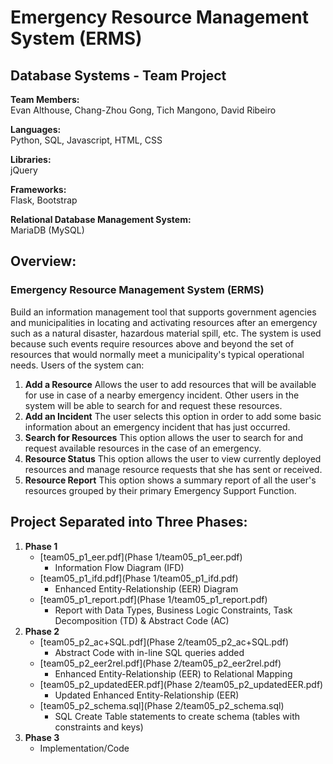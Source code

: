 # Emergency Resource Management System (ERMS)
## Database Systems - Team Project

**Team Members:**  
Evan Althouse, Chang-Zhou Gong, Tich Mangono, David Ribeiro 

**Languages:**  
Python, SQL, Javascript, HTML, CSS

**Libraries:**  
jQuery

**Frameworks:**  
Flask, Bootstrap

**Relational Database Management System:**  
MariaDB (MySQL)


## Overview:

### Emergency Resource Management System (ERMS)
Build an information management tool that supports government agencies and municipalities in locating and activating resources after an emergency such as a natural disaster, hazardous material spill, etc. The system is used because such events require resources above and beyond the set of resources that would normally meet a municipality's typical operational needs. Users of the system can:

1. **Add a Resource** Allows the user to add resources that will be available for use in case of a nearby emergency incident. Other users in the system will be able to search for and request these resources. 
2. **Add an Incident** The user selects this option in order to add some basic information about an emergency incident that has just occurred. 
3. **Search for Resources** This option allows the user to search for and request available resources in the case of an emergency. 
4. **Resource Status** This option allows the user to view currently deployed resources and manage resource requests that she has sent or received. 
5. **Resource Report** This option shows a summary report of all the user's resources grouped by their primary Emergency Support Function. 


## Project Separated into Three Phases: 

1. **Phase 1**  
    * [team05_p1_eer.pdf](Phase 1/team05_p1_eer.pdf)  
      * Information Flow Diagram (IFD)
    * [team05_p1_ifd.pdf](Phase 1/team05_p1_ifd.pdf)  
      * Enhanced Entity-Relationship (EER) Diagram
    * [team05_p1_report.pdf](Phase 1/team05_p1_report.pdf)
      * Report with Data Types, Business Logic Constraints, Task Decomposition (TD) & Abstract Code (AC)
2. **Phase 2**
    * [team05_p2_ac+SQL.pdf](Phase 2/team05_p2_ac+SQL.pdf)
      * Abstract Code with in-line SQL queries added
    * [team05_p2_eer2rel.pdf](Phase 2/team05_p2_eer2rel.pdf)
      * Enhanced Entity-Relationship (EER) to Relational Mapping
    * [team05_p2_updatedEER.pdf](Phase 2/team05_p2_updatedEER.pdf)
      * Updated Enhanced Entity-Relationship (EER)
    * [team05_p2_schema.sql](Phase 2/team05_p2_schema.sql)
      * SQL Create Table statements to create schema (tables with constraints and keys)
3. **Phase 3**
    * Implementation/Code
